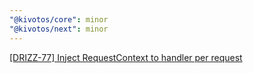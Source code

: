 ```yaml
---
"@kivotos/core": minor
"@kivotos/next": minor
---
```


[[DRIZZ-77] Inject RequestContext to handler per request](https://app.plane.so/softnetics/browse/DRIZZ-77/)
